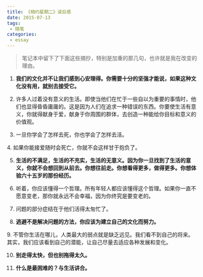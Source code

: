 ```yaml
---
title: 《相约星期二》读后感
date: 2015-07-13
tags:
 - 随笔    
categories: 
 - essay
---
```


> 笔记本中留下了下面这些摘抄，特别是加重的那几句，也许就是我在改变的理由。

1. **我们的文化并不让我们感到心安理得。你需要十分的坚强才能说，如果这种文化没有用，就别去接受它。**

<!-- more -->

2. 许多人过着没有意义的生活。即使当他们在忙于一些自以为重要的事情时​，他们也显得昏昏庸庸的。这是因为人们在追求一种错误的东西。你要使生活有意义，你就得献身于爱，献身于你周围的群体，去创造一种能给你目标和意义的价值观。

3. 一旦你学会了怎样去死，你也学会了怎样去活​。

​4. 如果你能接爱随时会死亡，你就不会这样甘于抱负了。

5. **生活的不满足，生活的不充实，生活的无意义。因为你一旦找到了生活的意义，你就不会想回到从前去。你想往前走。你想看得更多，做得更多。你想体验六十五岁的那份经历。**

6. 听着，你应该懂得一个哲理。所有年轻人都应该懂得这个哲理。如果你一直不愿意变老，那你就永远不会幸福，因为你终究是要变老的。

7. 问题的部分症结在于他们活得太匆忙了。

8. **逃避不是解决问题的方法，你应该为建立自己的文化而努力。**

​9. 不管你生活在哪儿，人类最大的弱点就是缺乏远见。我们看不到自己的将来。其实，我们应该看到自己的潜能，让自己尽量去适应各种发展和变化。

10. **别走得太快，但也别拖得太久。**

11. **什么是最困难的？与生活讲合。**